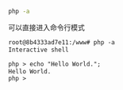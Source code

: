 ```bash
php -a
```

可以直接进入命令行模式

```html
root@8b4333ad7e11:/www# php -a
Interactive shell

php > echo "Hello World.";
Hello World.
php >
```

